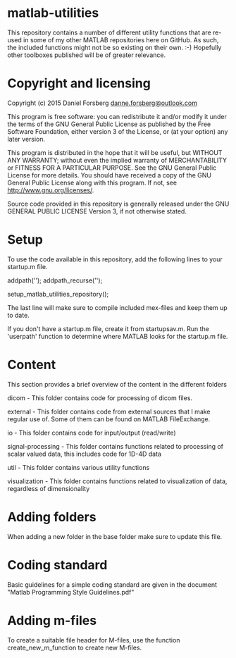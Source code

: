 # matlab-utilities

This repository contains a number of different utility functions 
that are re-used in some of my other MATLAB repositories here on 
GitHub. As such, the included functions might not be so existing 
on their own. :-) Hopefully other toolboxes published will be of 
greater relevance.

# Copyright and licensing

Copyright (c) 2015 Daniel Forsberg
danne.forsberg@outlook.com

This program is free software: you can redistribute it and/or modify
it under the terms of the GNU General Public License as published by
the Free Software Foundation, either version 3 of the License, or
(at your option) any later version.

This program is distributed in the hope that it will be useful,
but WITHOUT ANY WARRANTY; without even the implied warranty of
MERCHANTABILITY or FITNESS FOR A PARTICULAR PURPOSE.  See the
GNU General Public License for more details.
You should have received a copy of the GNU General Public License
along with this program.  If not, see <http://www.gnu.org/licenses/>.

Source code provided in this repository is generally released under 
the GNU GENERAL PUBLIC LICENSE Version 3, if not otherwise stated.

# Setup

To use the code available in this repository, add the following 
lines to your startup.m file.

addpath('<your path to where you keep the repository>');
addpath_recurse('<your path to where you keep the repository>');

setup_matlab_utilities_repository();

The last line will make sure to compile included mex-files and 
keep them up to date.

If you don't have a startup.m file, create it from startupsav.m.
Run the 'userpath' function to determine where MATLAB looks for 
the startup.m file.

# Content

This section provides a brief overview of the content in the 
different folders

dicom - This folder contains code for processing of dicom files.

external - This folder contains code from external sources that I
make regular use of. Some of them can be found on MATLAB FileExchange.

io - This folder contains code for input/output (read/write)

signal-processing - This folder contains functions related to processing 
of scalar valued data, this includes code for 1D-4D data

util - This folder contains various utility functions

visualization - This folder contains functions related to 
visualization of data, regardless of dimensionality

# Adding folders

When adding a new folder in the base folder make sure to update 
this file.

# Coding standard

Basic guidelines for a simple coding standard are given in the document 
"Matlab Programming Style Guidelines.pdf"

# Adding m-files

To create a suitable file header for M-files, use the function 
create_new_m_function to create new M-files.